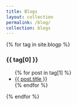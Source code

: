 ```yaml
---
title: Blogs
layout: collection
permalink: /blog/
collection: blogs
---
```


{% for tag in site.blogp %}
  <h3>{{ tag[0] }}</h3>
  <ul>
    {% for post in tag[1] %}
      <li><a href="{{ post.url }}">{{ post.title }}</a></li>
    {% endfor %}
  </ul>
{% endfor %}
